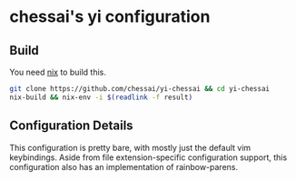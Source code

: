 # chessai's yi configuration

## Build

You need [nix](https://nixos.org/nix/download.html) to build this.

```sh
git clone https://github.com/chessai/yi-chessai && cd yi-chessai
nix-build && nix-env -i $(readlink -f result)
```

## Configuration Details
This configuration is pretty bare, with mostly just the default vim keybindings.
Aside from file extension-specific configuration support, this configuration also
has an implementation of rainbow-parens.
